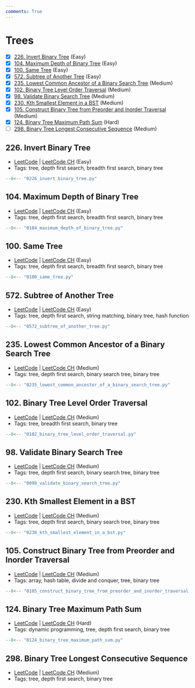 ```yaml
---
comments: True
---
```


# Trees

- [x] [226. Invert Binary Tree](https://leetcode.cn/problems/invert-binary-tree/) (Easy)
- [x] [104. Maximum Depth of Binary Tree](https://leetcode.cn/problems/maximum-depth-of-binary-tree/) (Easy)
- [x] [100. Same Tree](https://leetcode.cn/problems/same-tree/) (Easy)
- [x] [572. Subtree of Another Tree](https://leetcode.cn/problems/subtree-of-another-tree/) (Easy)
- [x] [235. Lowest Common Ancestor of a Binary Search Tree](https://leetcode.cn/problems/lowest-common-ancestor-of-a-binary-search-tree/) (Medium)
- [x] [102. Binary Tree Level Order Traversal](https://leetcode.cn/problems/binary-tree-level-order-traversal/) (Medium)
- [x] [98. Validate Binary Search Tree](https://leetcode.cn/problems/validate-binary-search-tree/) (Medium)
- [x] [230. Kth Smallest Element in a BST](https://leetcode.cn/problems/kth-smallest-element-in-a-bst/) (Medium)
- [x] [105. Construct Binary Tree from Preorder and Inorder Traversal](https://leetcode.cn/problems/construct-binary-tree-from-preorder-and-inorder-traversal/) (Medium)
- [x] [124. Binary Tree Maximum Path Sum](https://leetcode.cn/problems/binary-tree-maximum-path-sum/) (Hard)
- [ ] [298. Binary Tree Longest Consecutive Sequence](https://leetcode.cn/problems/binary-tree-longest-consecutive-sequence/) (Medium)

## 226. Invert Binary Tree

-   [LeetCode](https://leetcode.com/problems/invert-binary-tree/) | [LeetCode CH](https://leetcode.cn/problems/invert-binary-tree/) (Easy)
-   Tags: tree, depth first search, breadth first search, binary tree

```python title="226. Invert Binary Tree"
--8<-- "0226_invert_binary_tree.py"
```

## 104. Maximum Depth of Binary Tree

-   [LeetCode](https://leetcode.com/problems/maximum-depth-of-binary-tree/) | [LeetCode CH](https://leetcode.cn/problems/maximum-depth-of-binary-tree/) (Easy)
-   Tags: tree, depth first search, breadth first search, binary tree

```python title="104. Maximum Depth of Binary Tree"
--8<-- "0104_maximum_depth_of_binary_tree.py"
```

## 100. Same Tree

-   [LeetCode](https://leetcode.com/problems/same-tree/) | [LeetCode CH](https://leetcode.cn/problems/same-tree/) (Easy)
-   Tags: tree, depth first search, breadth first search, binary tree

```python title="100. Same Tree"
--8<-- "0100_same_tree.py"
```

## 572. Subtree of Another Tree

-   [LeetCode](https://leetcode.com/problems/subtree-of-another-tree/) | [LeetCode CH](https://leetcode.cn/problems/subtree-of-another-tree/) (Easy)
-   Tags: tree, depth first search, string matching, binary tree, hash function

```python title="572. Subtree of Another Tree"
--8<-- "0572_subtree_of_another_tree.py"
```

## 235. Lowest Common Ancestor of a Binary Search Tree

-   [LeetCode](https://leetcode.com/problems/lowest-common-ancestor-of-a-binary-search-tree/) | [LeetCode CH](https://leetcode.cn/problems/lowest-common-ancestor-of-a-binary-search-tree/) (Medium)
-   Tags: tree, depth first search, binary search tree, binary tree

```python title="235. Lowest Common Ancestor of a Binary Search Tree"
--8<-- "0235_lowest_common_ancestor_of_a_binary_search_tree.py"
```

## 102. Binary Tree Level Order Traversal

-   [LeetCode](https://leetcode.com/problems/binary-tree-level-order-traversal/) | [LeetCode CH](https://leetcode.cn/problems/binary-tree-level-order-traversal/) (Medium)
-   Tags: tree, breadth first search, binary tree

```python title="102. Binary Tree Level Order Traversal"
--8<-- "0102_binary_tree_level_order_traversal.py"
```

## 98. Validate Binary Search Tree

-   [LeetCode](https://leetcode.com/problems/validate-binary-search-tree/) | [LeetCode CH](https://leetcode.cn/problems/validate-binary-search-tree/) (Medium)
-   Tags: tree, depth first search, binary search tree, binary tree

```python title="98. Validate Binary Search Tree"
--8<-- "0098_validate_binary_search_tree.py"
```

## 230. Kth Smallest Element in a BST

-   [LeetCode](https://leetcode.com/problems/kth-smallest-element-in-a-bst/) | [LeetCode CH](https://leetcode.cn/problems/kth-smallest-element-in-a-bst/) (Medium)
-   Tags: tree, depth first search, binary search tree, binary tree

```python title="230. Kth Smallest Element in a BST"
--8<-- "0230_kth_smallest_element_in_a_bst.py"
```

## 105. Construct Binary Tree from Preorder and Inorder Traversal

-   [LeetCode](https://leetcode.com/problems/construct-binary-tree-from-preorder-and-inorder-traversal/) | [LeetCode CH](https://leetcode.cn/problems/construct-binary-tree-from-preorder-and-inorder-traversal/) (Medium)
-   Tags: array, hash table, divide and conquer, tree, binary tree

```python title="105. Construct Binary Tree from Preorder and Inorder Traversal"
--8<-- "0105_construct_binary_tree_from_preorder_and_inorder_traversal.py"
```

## 124. Binary Tree Maximum Path Sum

-   [LeetCode](https://leetcode.com/problems/binary-tree-maximum-path-sum/) | [LeetCode CH](https://leetcode.cn/problems/binary-tree-maximum-path-sum/) (Hard)
-   Tags: dynamic programming, tree, depth first search, binary tree

```python title="124. Binary Tree Maximum Path Sum"
--8<-- "0124_binary_tree_maximum_path_sum.py"
```

## 298. Binary Tree Longest Consecutive Sequence

-   [LeetCode](https://leetcode.com/problems/binary-tree-longest-consecutive-sequence/) | [LeetCode CH](https://leetcode.cn/problems/binary-tree-longest-consecutive-sequence/) (Medium)
-   Tags: tree, depth first search, binary tree
